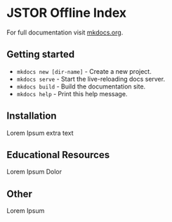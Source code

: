 # JSTOR Offline Index

For full documentation visit [mkdocs.org](https://mkdocs.org).

## Getting started

* `mkdocs new [dir-name]` - Create a new project.
* `mkdocs serve` - Start the live-reloading docs server.
* `mkdocs build` - Build the documentation site.
* `mkdocs help` - Print this help message.

## Installation

Lorem Ipsum extra text

## Educational Resources

Lorem Ipsum Dolor

## Other 

Lorem Ipsum


